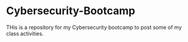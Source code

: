 # Cybersecurity-Bootcamp
THis is a repository for my Cybersecurity bootcamp to post some of my class activities.
